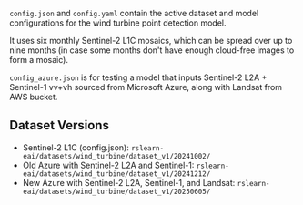`config.json` and `config.yaml` contain the active dataset and model configurations for
the wind turbine point detection model.

It uses six monthly Sentinel-2 L1C mosaics, which can be spread over up to nine months
(in case some months don't have enough cloud-free images to form a mosaic).

`config_azure.json` is for testing a model that inputs Sentinel-2 L2A + Sentinel-1
vv+vh sourced from Microsoft Azure, along with Landsat from AWS bucket.


Dataset Versions
----------------

- Sentinel-2 L1C (config.json): `rslearn-eai/datasets/wind_turbine/dataset_v1/20241002/`
- Old Azure with Sentinel-2 L2A and Sentinel-1: `rslearn-eai/datasets/wind_turbine/dataset_v1/20241212/`
- New Azure with Sentinel-2 L2A, Sentinel-1, and Landsat: `rslearn-eai/datasets/wind_turbine/dataset_v1/20250605/`
